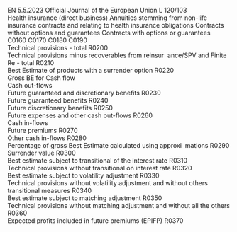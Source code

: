 EN  5.5.2023 Official Journal of the European Union L 120/103  
Health insurance (direct business)  Annuities 
stemming 
from non-life 
insurance 
contracts and 
relating to 
health 
insurance 
obligations  Contracts 
without 
options and 
guarantees  Contracts 
with options 
or guarantees  
C0160  C0170  C0180  C0190  
Technical provisions - total  R0200  
Technical provisions minus recoverables from reinsur ­
ance/SPV and Finite Re - total  R0210  
Best Estimate of products with a surrender option  R0220  
Gross BE for Cash flow  
Cash out-flows  
Future guaranteed and discretionary benefits  R0230  
Future guaranteed benefits  R0240  
Future discretionary benefits  R0250  
Future expenses and other cash out-flows  R0260  
Cash in-flows  
Future premiums  R0270  
Other cash in-flows  R0280  
Percentage of gross Best Estimate calculated using approxi ­
mations  R0290  
Surrender value  R0300  
Best estimate subject to transitional of the interest rate  R0310  
Technical provisions without transitional on interest rate  R0320  
Best estimate subject to volatility adjustment  R0330  
Technical provisions without volatility adjustment and without 
others transitional measures  R0340  
Best estimate subject to matching adjustment  R0350  
Technical provisions without matching adjustment and without 
all the others  R0360  
Expected profits included in future premiums (EPIFP)  R0370